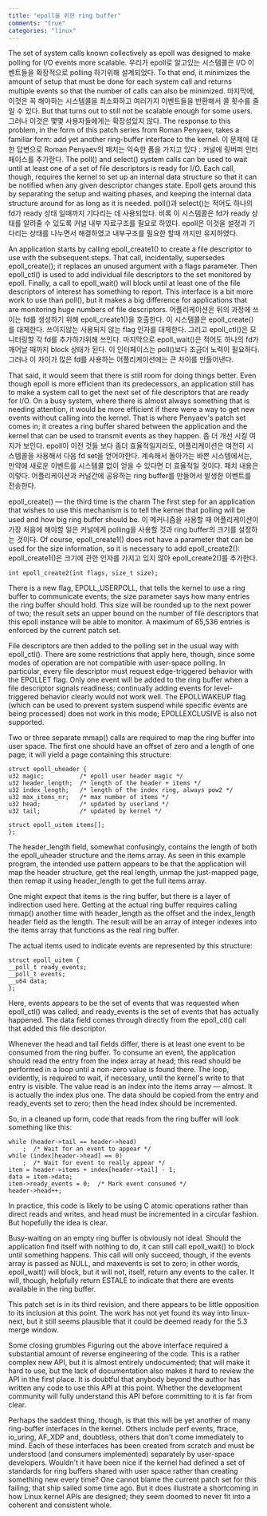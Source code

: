 ```yaml
---
title: "epoll을 위한 ring buffer"
comments: "true"
categories: "linux"
---
```


The set of system calls known collectively as epoll was designed to make polling for I/O events more scalable.
우리가 epoll로 알고있는 시스템콜은 I/O 이벤트들을 확장적으로 polling 하기위해 설계되었다.
To that end, it minimizes the amount of setup that must be done for each system call and returns multiple events so that the number of calls can also be minimized.
마지막에, 이것은 꼭 해야하는 시스템콜을 최소화하고 여러가지 이벤트들을 반환해서 콜 횟수를 줄일 수 있다.
But that turns out to still not be scalable enough for some users.
그러나 이것은 몇몇 사용자들에게는 확장성있지 않다.
The response to this problem, in the form of this patch series from Roman Penyaev, takes a familiar form: add yet another ring-buffer interface to the kernel.
이 문제에 대한 답변으로 Roman Penyaev의 패치는 익숙한 폼을 가지고 있다 : 커널에 링버퍼 인터페이스를 추가한다.
The poll() and select() system calls can be used to wait until at least one of a set of file descriptors is ready for I/O.
Each call, though, requires the kernel to set up an internal data structure so that it can be notified when any given descriptor changes state.
Epoll gets around this by separating the setup and waiting phases, and keeping the internal data structure around for as long as it is needed.
poll()과 select()는 적어도 하나의 fd가 ready 상태 일때까지 기다리는 데 사용되었다. 비록 이 시스템콜은 fd가 ready 상태를 알려줄 수 있도록 커널 내부 자료구조를 필요로 하였다.
epoll은 이것을 설정과 기다리는 상태를 나누면서 해결하였고 내부구조를 필요한 할때 까지만 유지하였다.

An application starts by calling epoll_create1() to create a file descriptor to use with the subsequent steps. That call, incidentally, supersedes epoll_create(); it replaces an unused argument with a flags parameter.
Then epoll_ctl() is used to add individual file descriptors to the set monitored by epoll. Finally, a call to epoll_wait() will block until at least one of the file descriptors of interest has something to report.
This interface is a bit more work to use than poll(), but it makes a big difference for applications that are monitoring huge numbers of file descriptors.
어플리케이션은 뒤의 과정에 쓰이는 fd를 생성하기 위해 epoll_create1()을 호출한다. 이 시스템콜은 epoll_create()를 대체한다.
쓰이지않는 사용되지 않는 flag 인자를 대체한다.
그리고 epoll_ctl()은 모니터링할 각 fd를 추가하기위해 쓰인다. 마지막으로 epoll_wait()은 적어도 하나의 fd가 깨어날 때까지 block 상태가 된다.
이 인터페이스는 poll()보다 조금더 노력이 필요하다. 그러나 이 차이가 많은 fd를 사용하는 어플리케이션에는 큰 차이를 만들어낸다.

That said, it would seem that there is still room for doing things better.
Even though epoll is more efficient than its predecessors,
an application still has to make a system call to get the next set of file descriptors that are ready for I/O.
On a busy system, where there is almost always something that is needing attention,
it would be more efficient if there were a way to get new events without calling into the kernel.
That is where Penyaev's patch set comes in;
it creates a ring buffer shared between the application and the kernel that can be used to transmit events as they happen.
좀 더 개선 시킬 여지가 보인다.
epoll이 이전 것들 보다 좀더 효율적일지라도, 어플리케이션은 여전히 시스템콜을 사용해서 다음 fd set을 얻어야한다.
계속해서 돌아가는 바쁜 시스템에서는, 만약에 새로운 이벤트를 시스템콜 없이 얻을 수 있다면 더 효율적일 것이다.
패치 내용은 이렇다.
어플리케이션과 커널간에 공유하는 ring buffer를 만들어서 발생한 이벤트를 전송한다.

epoll_create() — the third time is the charm
The first step for an application that wishes to use this mechanism is to tell the kernel that polling will be used and how big ring buffer should be.
이 메커니즘을 사용할 때 어플리케이션이 가장 처음에 해야할 일은 커널에게 polling을 사용할 것과 ring buffer의 크기를 설정하는 것이다.
Of course, epoll_create1() does not have a parameter that can be used for the size information, so it is necessary to add epoll_create2():
epoll_create1()은 크기에 관한 인자를 가지고 있지 않아 epoll_create2()를 추가한다.

    int epoll_create2(int flags, size_t size);
There is a new flag, EPOLL_USERPOLL, that tells the kernel to use a ring buffer to communicate events; the size parameter says how many entries the ring buffer should hold. This size will be rounded up to the next power of two; the result sets an upper bound on the number of file descriptors that this epoll instance will be able to monitor. A maximum of 65,536 entries is enforced by the current patch set.

File descriptors are then added to the polling set in the usual way with epoll_ctl(). There are some restrictions that apply here, though, since some modes of operation are not compatible with user-space polling. In particular, every file descriptor must request edge-triggered behavior with the EPOLLET flag. Only one event will be added to the ring buffer when a file descriptor signals readiness; continually adding events for level-triggered behavior clearly would not work well. The EPOLLWAKEUP flag (which can be used to prevent system suspend while specific events are being processed) does not work in this mode; EPOLLEXCLUSIVE is also not supported.

Two or three separate mmap() calls are required to map the ring buffer into user space. The first one should have an offset of zero and a length of one page; it will yield a page containing this structure:

    struct epoll_uheader {
	u32 magic;          /* epoll user header magic */
	u32 header_length;  /* length of the header + items */
	u32 index_length;   /* length of the index ring, always pow2 */
	u32 max_items_nr;   /* max number of items */
	u32 head;           /* updated by userland */
	u32 tail;           /* updated by kernel */

	struct epoll_uitem items[];
    };
The header_length field, somewhat confusingly, contains the length of both the epoll_uheader structure and the items array. As seen in this example program, the intended use pattern appears to be that the application will map the header structure, get the real length, unmap the just-mapped page, then remap it using header_length to get the full items array.

One might expect that items is the ring buffer, but there is a layer of indirection used here. Getting at the actual ring buffer requires calling mmap() another time with header_length as the offset and the index_length header field as the length. The result will be an array of integer indexes into the items array that functions as the real ring buffer.

The actual items used to indicate events are represented by this structure:

    struct epoll_uitem {
	__poll_t ready_events;
	__poll_t events;
	__u64 data;
    };
Here, events appears to be the set of events that was requested when epoll_ctl() was called, and ready_events is the set of events that has actually happened. The data field comes through directly from the epoll_ctl() call that added this file descriptor.

Whenever the head and tail fields differ, there is at least one event to be consumed from the ring buffer. To consume an event, the application should read the entry from the index array at head; this read should be performed in a loop until a non-zero value is found there. The loop, evidently, is required to wait, if necessary, until the kernel's write to that entry is visible. The value read is an index into the items array — almost. It is actually the index plus one. The data should be copied from the entry and ready_events set to zero; then the head index should be incremented.

So, in a cleaned up form, code that reads from the ring buffer will look something like this:

    while (header->tail == header->head)
        ;  /* Wait for an event to appear */
    while (index[header->head] == 0)
        ;  /* Wait for event to really appear */
    item = header->items + index[header->tail] - 1;
    data = item->data;
    item->ready_events = 0;  /* Mark event consumed */
    header->head++;
In practice, this code is likely to be using C atomic operations rather than direct reads and writes, and head must be incremented in a circular fashion. But hopefully the idea is clear.

Busy-waiting on an empty ring buffer is obviously not ideal. Should the application find itself with nothing to do, it can still call epoll_wait() to block until something happens. This call will only succeed, though, if the events array is passed as NULL, and maxevents is set to zero; in other words, epoll_wait() will block, but it will not, itself, return any events to the caller. It will, though, helpfully return ESTALE to indicate that there are events available in the ring buffer.

This patch set is in its third revision, and there appears to be little opposition to its inclusion at this point. The work has not yet found its way into linux-next, but it still seems plausible that it could be deemed ready for the 5.3 merge window.

Some closing grumbles
Figuring out the above interface required a substantial amount of reverse engineering of the code. This is a rather complex new API, but it is almost entirely undocumented; that will make it hard to use, but the lack of documentation also makes it hard to review the API in the first place. It is doubtful that anybody beyond the author has written any code to use this API at this point. Whether the development community will fully understand this API before committing to it is far from clear.

Perhaps the saddest thing, though, is that this will be yet another of many ring-buffer interfaces in the kernel. Others include perf events, ftrace, io_uring, AF_XDP and, doubtless, others that don't come immediately to mind. Each of these interfaces has been created from scratch and must be understood (and consumers implemented) separately by user-space developers. Wouldn't it have been nice if the kernel had defined a set of standards for ring buffers shared with user space rather than creating something new every time? One cannot blame the current patch set for this failing; that ship sailed some time ago. But it does illustrate a shortcoming in how Linux kernel APIs are designed; they seem doomed to never fit into a coherent and consistent whole.


